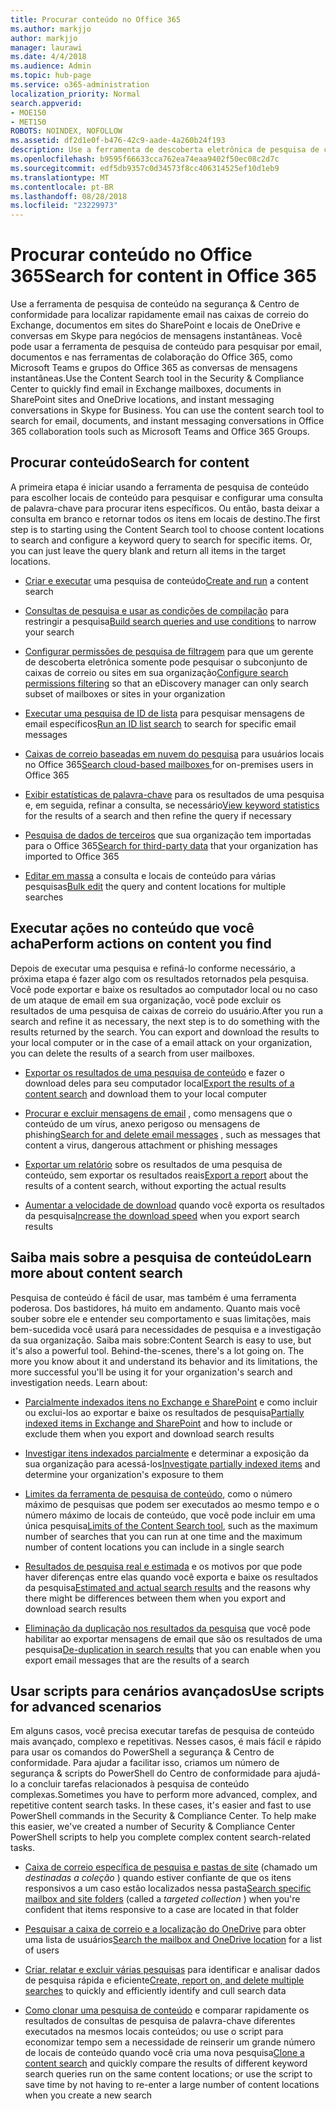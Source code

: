 ```yaml
---
title: Procurar conteúdo no Office 365
ms.author: markjjo
author: markjjo
manager: laurawi
ms.date: 4/4/2018
ms.audience: Admin
ms.topic: hub-page
ms.service: o365-administration
localization_priority: Normal
search.appverid:
- MOE150
- MET150
ROBOTS: NOINDEX, NOFOLLOW
ms.assetid: df2d1e0f-b476-42c9-aade-4a260b24f193
description: Use a ferramenta de descoberta eletrônica de pesquisa de conteúdo no Office 365 Security &amp; Centro de conformidade para localizar rapidamente email nas caixas de correio do Exchange, documentos em sites do SharePoint e locais de OneDrive e conversas em Skype para negócios de mensagens instantâneas.
ms.openlocfilehash: b9595f66633cca762ea74eaa9402f50ec08c2d7c
ms.sourcegitcommit: edf5db9357c0d34573f8cc406314525ef10d1eb9
ms.translationtype: MT
ms.contentlocale: pt-BR
ms.lasthandoff: 08/28/2018
ms.locfileid: "23229973"
---
```

# <a name="search-for-content-in-office-365"></a><span data-ttu-id="42ed5-103">Procurar conteúdo no Office 365</span><span class="sxs-lookup"><span data-stu-id="42ed5-103">Search for content in Office 365</span></span>

<span data-ttu-id="42ed5-p101">Use a ferramenta de pesquisa de conteúdo na segurança &amp; Centro de conformidade para localizar rapidamente email nas caixas de correio do Exchange, documentos em sites do SharePoint e locais de OneDrive e conversas em Skype para negócios de mensagens instantâneas. Você pode usar a ferramenta de pesquisa de conteúdo para pesquisar por email, documentos e nas ferramentas de colaboração do Office 365, como Microsoft Teams e grupos do Office 365 as conversas de mensagens instantâneas.</span><span class="sxs-lookup"><span data-stu-id="42ed5-p101">Use the Content Search tool in the Security &amp; Compliance Center to quickly find email in Exchange mailboxes, documents in SharePoint sites and OneDrive locations, and instant messaging conversations in Skype for Business. You can use the content search tool to search for email, documents, and instant messaging conversations in Office 365 collaboration tools such as Microsoft Teams and Office 365 Groups.</span></span>
  
## <a name="search-for-content"></a><span data-ttu-id="42ed5-106">Procurar conteúdo</span><span class="sxs-lookup"><span data-stu-id="42ed5-106">Search for content</span></span>

<span data-ttu-id="42ed5-p102">A primeira etapa é iniciar usando a ferramenta de pesquisa de conteúdo para escolher locais de conteúdo para pesquisar e configurar uma consulta de palavra-chave para procurar itens específicos. Ou então, basta deixar a consulta em branco e retornar todos os itens em locais de destino.</span><span class="sxs-lookup"><span data-stu-id="42ed5-p102">The first step is to starting using the Content Search tool to choose content locations to search and configure a keyword query to search for specific items. Or, you can just leave the query blank and return all items in the target locations.</span></span>
  
- <span data-ttu-id="42ed5-109">[Criar e executar](content-search.md) uma pesquisa de conteúdo</span><span class="sxs-lookup"><span data-stu-id="42ed5-109">[Create and run](content-search.md) a content search</span></span> 
    
- <span data-ttu-id="42ed5-110">[Consultas de pesquisa e usar as condições de compilação](keyword-queries-and-search-conditions.md) para restringir a pesquisa</span><span class="sxs-lookup"><span data-stu-id="42ed5-110">[Build search queries and use conditions](keyword-queries-and-search-conditions.md) to narrow your search</span></span> 
    
- <span data-ttu-id="42ed5-111">[Configurar permissões de pesquisa de filtragem](permissions-filtering-for-content-search.md) para que um gerente de descoberta eletrônica somente pode pesquisar o subconjunto de caixas de correio ou sites em sua organização</span><span class="sxs-lookup"><span data-stu-id="42ed5-111">[Configure search permissions filtering](permissions-filtering-for-content-search.md) so that an eDiscovery manager can only search subset of mailboxes or sites in your organization</span></span> 
    
- <span data-ttu-id="42ed5-112">[Executar uma pesquisa de ID de lista](csv-file-for-an-id-list-content-search.md) para pesquisar mensagens de email específicos</span><span class="sxs-lookup"><span data-stu-id="42ed5-112">[Run an ID list search](csv-file-for-an-id-list-content-search.md) to search for specific email messages</span></span> 
    
- <span data-ttu-id="42ed5-113">[Caixas de correio baseadas em nuvem do pesquisa](search-cloud-based-mailboxes-for-on-premises-users.md) para usuários locais no Office 365</span><span class="sxs-lookup"><span data-stu-id="42ed5-113">[Search cloud-based mailboxes ](search-cloud-based-mailboxes-for-on-premises-users.md) for on-premises users in Office 365</span></span>

- <span data-ttu-id="42ed5-114">[Exibir estatísticas de palavra-chave](view-keyword-statistics-for-content-search.md) para os resultados de uma pesquisa e, em seguida, refinar a consulta, se necessário</span><span class="sxs-lookup"><span data-stu-id="42ed5-114">[View keyword statistics](view-keyword-statistics-for-content-search.md) for the results of a search and then refine the query if necessary</span></span> 
    
- <span data-ttu-id="42ed5-115">[Pesquisa de dados de terceiros](use-content-search-to-search-third-party-data-that-was-imported.md) que sua organização tem importadas para o Office 365</span><span class="sxs-lookup"><span data-stu-id="42ed5-115">[Search for third-party data](use-content-search-to-search-third-party-data-that-was-imported.md) that your organization has imported to Office 365</span></span> 
    
- <span data-ttu-id="42ed5-116">[Editar em massa](bulk-edit-content-searches.md) a consulta e locais de conteúdo para várias pesquisas</span><span class="sxs-lookup"><span data-stu-id="42ed5-116">[Bulk edit](bulk-edit-content-searches.md) the query and content locations for multiple searches</span></span> 
    
## <a name="perform-actions-on-content-you-find"></a><span data-ttu-id="42ed5-117">Executar ações no conteúdo que você acha</span><span class="sxs-lookup"><span data-stu-id="42ed5-117">Perform actions on content you find</span></span>

<span data-ttu-id="42ed5-p103">Depois de executar uma pesquisa e refiná-lo conforme necessário, a próxima etapa é fazer algo com os resultados retornados pela pesquisa. Você pode exportar e baixe os resultados ao computador local ou no caso de um ataque de email em sua organização, você pode excluir os resultados de uma pesquisa de caixas de correio do usuário.</span><span class="sxs-lookup"><span data-stu-id="42ed5-p103">After you run a search and refine it as necessary, the next step is to do something with the results returned by the search. You can export and download the results to your local computer or in the case of a email attack on your organization, you can delete the results of a search from user mailboxes.</span></span>
  
- <span data-ttu-id="42ed5-120">[Exportar os resultados de uma pesquisa de conteúdo](export-search-results.md) e fazer o download deles para seu computador local</span><span class="sxs-lookup"><span data-stu-id="42ed5-120">[Export the results of a content search](export-search-results.md) and download them to your local computer</span></span> 
    
- <span data-ttu-id="42ed5-121">[Procurar e excluir mensagens de email](search-for-and-delete-messages-in-your-organization.md) , como mensagens que o conteúdo de um vírus, anexo perigoso ou mensagens de phishing</span><span class="sxs-lookup"><span data-stu-id="42ed5-121">[Search for and delete email messages](search-for-and-delete-messages-in-your-organization.md) , such as messages that content a virus, dangerous attachment or phishing messages</span></span> 
    
- <span data-ttu-id="42ed5-122">[Exportar um relatório](export-a-content-search-report.md) sobre os resultados de uma pesquisa de conteúdo, sem exportar os resultados reais</span><span class="sxs-lookup"><span data-stu-id="42ed5-122">[Export a report](export-a-content-search-report.md) about the results of a content search, without exporting the actual results</span></span> 
    
- <span data-ttu-id="42ed5-123">[Aumentar a velocidade de download](increase-download-speeds-when-exporting-ediscovery-results.md) quando você exporta os resultados da pesquisa</span><span class="sxs-lookup"><span data-stu-id="42ed5-123">[Increase the download speed](increase-download-speeds-when-exporting-ediscovery-results.md) when you export search results</span></span> 
    
## <a name="learn-more-about-content-search"></a><span data-ttu-id="42ed5-124">Saiba mais sobre a pesquisa de conteúdo</span><span class="sxs-lookup"><span data-stu-id="42ed5-124">Learn more about content search</span></span>

<span data-ttu-id="42ed5-p104">Pesquisa de conteúdo é fácil de usar, mas também é uma ferramenta poderosa. Dos bastidores, há muito em andamento. Quanto mais você souber sobre ele e entender seu comportamento e suas limitações, mais bem-sucedida você usará para necessidades de pesquisa e a investigação da sua organização. Saiba mais sobre:</span><span class="sxs-lookup"><span data-stu-id="42ed5-p104">Content Search is easy to use, but it's also a powerful tool. Behind-the-scenes, there's a lot going on. The more you know about it and understand its behavior and its limitations, the more successful you'll be using it for your organization's search and investigation needs. Learn about:</span></span>
  
- <span data-ttu-id="42ed5-129">[Parcialmente indexados itens no Exchange e SharePoint](partially-indexed-items-in-content-search.md) e como incluir ou exclui-los ao exportar e baixe os resultados de pesquisa</span><span class="sxs-lookup"><span data-stu-id="42ed5-129">[Partially indexed items in Exchange and SharePoint](partially-indexed-items-in-content-search.md) and how to include or exclude them when you export and download search results</span></span> 
    
- <span data-ttu-id="42ed5-130">[Investigar itens indexados parcialmente](investigating-partially-indexed-items-in-ediscovery.md) e determinar a exposição da sua organização para acessá-los</span><span class="sxs-lookup"><span data-stu-id="42ed5-130">[Investigate partially indexed items](investigating-partially-indexed-items-in-ediscovery.md) and determine your organization's exposure to them</span></span> 
    
- <span data-ttu-id="42ed5-131">[Limites da ferramenta de pesquisa de conteúdo](limits-for-content-search.md), como o número máximo de pesquisas que podem ser executados ao mesmo tempo e o número máximo de locais de conteúdo, que você pode incluir em uma única pesquisa</span><span class="sxs-lookup"><span data-stu-id="42ed5-131">[Limits of the Content Search tool](limits-for-content-search.md), such as the maximum number of searches that you can run at one time and the maximum number of content locations you can include in a single search</span></span> 
    
- <span data-ttu-id="42ed5-132">[Resultados de pesquisa real e estimada](differences-between-estimated-and-actual-ediscovery-search-results.md) e os motivos por que pode haver diferenças entre elas quando você exporta e baixe os resultados da pesquisa</span><span class="sxs-lookup"><span data-stu-id="42ed5-132">[Estimated and actual search results](differences-between-estimated-and-actual-ediscovery-search-results.md) and the reasons why there might be differences between them when you export and download search results</span></span> 
    
- <span data-ttu-id="42ed5-133">[Eliminação da duplicação nos resultados da pesquisa](de-duplication-in-ediscovery-search-results.md) que você pode habilitar ao exportar mensagens de email que são os resultados de uma pesquisa</span><span class="sxs-lookup"><span data-stu-id="42ed5-133">[De-duplication in search results](de-duplication-in-ediscovery-search-results.md) that you can enable when you export email messages that are the results of a search</span></span> 
    
## <a name="use-scripts-for-advanced-scenarios"></a><span data-ttu-id="42ed5-134">Usar scripts para cenários avançados</span><span class="sxs-lookup"><span data-stu-id="42ed5-134">Use scripts for advanced scenarios</span></span>

<span data-ttu-id="42ed5-p105">Em alguns casos, você precisa executar tarefas de pesquisa de conteúdo mais avançado, complexo e repetitivas. Nesses casos, é mais fácil e rápido para usar os comandos do PowerShell a segurança &amp; Centro de conformidade. Para ajudar a facilitar isso, criamos um número de segurança &amp; scripts do PowerShell do Centro de conformidade para ajudá-lo a concluir tarefas relacionados à pesquisa de conteúdo complexas.</span><span class="sxs-lookup"><span data-stu-id="42ed5-p105">Sometimes you have to perform more advanced, complex, and repetitive content search tasks. In these cases, it's easier and fast to use PowerShell commands in the Security &amp; Compliance Center. To help make this easier, we've created a number of Security &amp; Compliance Center PowerShell scripts to help you complete complex content search-related tasks.</span></span>
  
- <span data-ttu-id="42ed5-138">[Caixa de correio específica de pesquisa e pastas de site](use-content-search-for-targeted-collections.md) (chamado um *destinadas a coleção* ) quando estiver confiante de que os itens responsivos a um caso estão localizados nessa pasta</span><span class="sxs-lookup"><span data-stu-id="42ed5-138">[Search specific mailbox and site folders](use-content-search-for-targeted-collections.md) (called a  *targeted collection*  ) when you're confident that items responsive to a case are located in that folder</span></span> 
    
- <span data-ttu-id="42ed5-139">[Pesquisar a caixa de correio e a localização do OneDrive](search-the-mailbox-and-onedrive-for-business-for-a-list-of-users.md) para obter uma lista de usuários</span><span class="sxs-lookup"><span data-stu-id="42ed5-139">[Search the mailbox and OneDrive location](search-the-mailbox-and-onedrive-for-business-for-a-list-of-users.md) for a list of users</span></span> 
    
- <span data-ttu-id="42ed5-140">[Criar, relatar e excluir várias pesquisas](create-report-on-and-delete-multiple-content-searches.md) para identificar e analisar dados de pesquisa rápida e eficiente</span><span class="sxs-lookup"><span data-stu-id="42ed5-140">[Create, report on, and delete multiple searches](create-report-on-and-delete-multiple-content-searches.md) to quickly and efficiently identify and cull search data</span></span> 
    
- <span data-ttu-id="42ed5-141">[Como clonar uma pesquisa de conteúdo](clone-a-content-search.md) e comparar rapidamente os resultados de consultas de pesquisa de palavra-chave diferentes executados na mesmos locais conteúdos; ou use o script para economizar tempo sem a necessidade de reinserir um grande número de locais de conteúdo quando você cria uma nova pesquisa</span><span class="sxs-lookup"><span data-stu-id="42ed5-141">[Clone a content search](clone-a-content-search.md) and quickly compare the results of different keyword search queries run on the same content locations; or use the script to save time by not having to re-enter a large number of content locations when you create a new search</span></span> 
    

